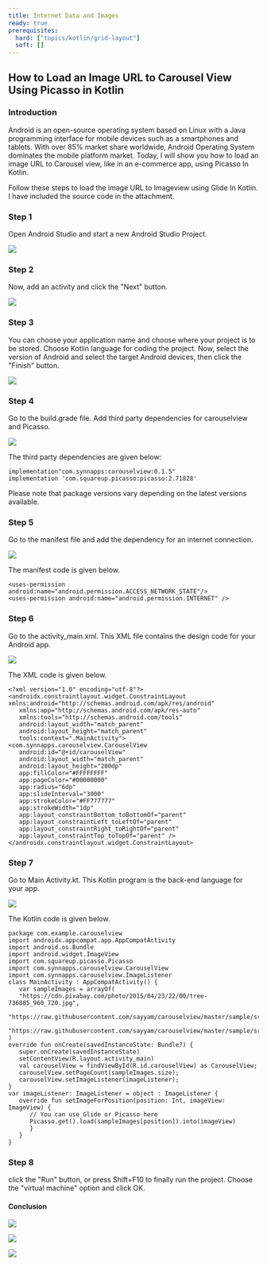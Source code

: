 ```yaml
---
title: Internet Data and Images
ready: true
prerequisites:
  hard: ["topics/kotlin/grid-layout"]
  soft: []
---
```

## How to Load an Image URL to Carousel View Using Picasso in Kotlin
### Introduction
 
Android is an open-source operating system based on Linux with a Java programming interface for mobile devices such as a smartphones and tablets. With over 85% market share worldwide, Android Operating System dominates the mobile platform market. Today, I will show you how to load an image URL to Carousel view, like in an e-commerce app, using Picasso In Kotlin.
 
Follow these steps to load the image URL to Imageview using Glide In Kotlin. I have included the source code in the attachment.

### Step 1
 
Open Android Studio and start a new Android Studio Project.
  
 ![](1.png)
 
### Step 2
 
Now, add an activity and click the "Next" button.
   
 ![](1.png)
 
### Step 3
 
You can choose your application name and choose where your project is to be stored. Choose Kotlin language for coding the project. Now, select the version of Android and select the target Android devices, then click the "Finish" button. 
 
  
 ![](carouselview.png)
 
 
### Step 4
 
Go to the build.grade file. Add third party dependencies for carouselview and Picasso.
 
 ![](dependency.png) 
 
The third party dependencies are given below:
```
implementation"com.synnapps:carouselview:0.1.5"  
implementation 'com.squareup.picasso:picasso:2.71828'  
```
Please note that package versions vary depending on the latest versions available.
### Step 5
 
Go to the manifest file and add the dependency for an internet connection.
  
 ![](internet.png)
 
 
The manifest code is given below.
```
<uses-permission android:name="android.permission.ACCESS_NETWORK_STATE"/>  
<uses-permission android:name="android.permission.INTERNET" />  
```
### Step 6
 
Go to the activity_main.xml. This XML file contains the design code for your Android app.
 
 ![](xmlcarousel.png) 
 
The XML code is given below.
```
<?xml version="1.0" encoding="utf-8"?>  
<androidx.constraintlayout.widget.ConstraintLayout xmlns:android="http://schemas.android.com/apk/res/android"  
   xmlns:app="http://schemas.android.com/apk/res-auto"  
   xmlns:tools="http://schemas.android.com/tools"  
   android:layout_width="match_parent"  
   android:layout_height="match_parent"  
   tools:context=".MainActivity">  
<com.synnapps.carouselview.CarouselView  
   android:id="@+id/carouselView"  
   android:layout_width="match_parent"  
   android:layout_height="200dp"  
   app:fillColor="#FFFFFFFF"  
   app:pageColor="#00000000"  
   app:radius="6dp"  
   app:slideInterval="3000"  
   app:strokeColor="#FF777777"  
   app:strokeWidth="1dp"  
   app:layout_constraintBottom_toBottomOf="parent"  
   app:layout_constraintLeft_toLeftOf="parent"  
   app:layout_constraintRight_toRightOf="parent"  
   app:layout_constraintTop_toTopOf="parent" />  
</androidx.constraintlayout.widget.ConstraintLayout>  
```
### Step 7
 
Go to Main Activity.kt. This Kotlin program is the back-end language for your app.
 
 ![](carouselmain.png)
 
The Kotlin code is given below.
```
package com.example.carouselview  
import androidx.appcompat.app.AppCompatActivity  
import android.os.Bundle  
import android.widget.ImageView  
import com.squareup.picasso.Picasso  
import com.synnapps.carouselview.CarouselView  
import com.synnapps.carouselview.ImageListener  
class MainActivity : AppCompatActivity() {  
   var sampleImages = arrayOf(  
   "https://cdn.pixabay.com/photo/2015/04/23/22/00/tree-736885_960_720.jpg",  
   "https://raw.githubusercontent.com/sayyam/carouselview/master/sample/src/main/res/drawable/image_1.jpg",  
   "https://raw.githubusercontent.com/sayyam/carouselview/master/sample/src/main/res/drawable/image_2.jpg"  
)  
override fun onCreate(savedInstanceState: Bundle?) {  
   super.onCreate(savedInstanceState)  
   setContentView(R.layout.activity_main)  
   val carouselView = findViewById(R.id.carouselView) as CarouselView;  
   carouselView.setPageCount(sampleImages.size);  
   carouselView.setImageListener(imageListener);  
}  
var imageListener: ImageListener = object : ImageListener {  
   override fun setImageForPosition(position: Int, imageView: ImageView) {  
      // You can use Glide or Picasso here  
      Picasso.get().load(sampleImages[position]).into(imageView)  
      }  
   }  
}  
```
### Step 8
 
click the "Run" button, or press Shift+F10 to finally run the project. Choose the "virtual machine" option and click OK.
 
#### Conclusion
 
 ![](carouselviewop.png)
 
 ![](carouselviewop2.png)
 
 ![](carouselviewop3.png)
